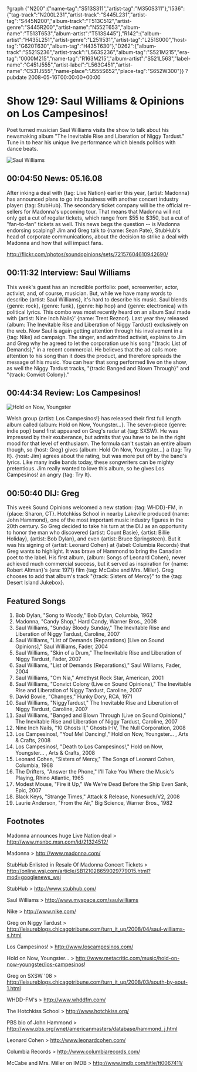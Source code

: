 ?graph {"N200":{"name-tag":"S513S311","artist-tag":"M350S311"},"I536":{"tag-track":"N200L231","artist-track":"S445L231","artist-tag":"S445N200","album-track":"T513C512","artist-genre":"S445R200","artist-name":"N552T653","album-name":"T513T653","album-artist":"T513S445"},"R142":{"album-artist":"H435L251","artist-genre":"L251I531","artist-tag":"L251S000","host-tag":"G620T630","album-tag":"H435T630"},"D262":{"album-track":"S521S236","artist-track":"L563S236","album-tag":"S521M215","era-tag":"0000M215","name-tag":"R163M215","album-artist":"S521L563","label-name":"C451J555","artist-label":"L563C451","artist-name":"C531J555","name-place":"J555S652","place-tag":"S652W300"}}
?pubdate 2008-05-16T00:00:00+00:00

# Show 129: Saul Williams & Opinions on Los Campesinos!
Poet turned musician Saul Williams visits the show to talk about his newsmaking album "The Inevitable Rise and Liberation of Niggy Tardust." Tune in to hear his unique live performance which blends politics with dance beats.

![Saul Williams](http://static.soundopinions.org/images/2008/saulwilliams.jpg)

## 00:04:50 News: 05.16.08
After inking a deal with {tag: Live Nation} earlier this year, {artist: Madonna} has announced plans to go into business with another concert industry player: {tag: StubHub}. The secondary ticket company will be the official re-sellers for Madonna's upcoming tour. That means that Madonna will not only get a cut of regular tickets, which range from $55 to $350, but a cut of "fan-to-fan" tickets as well. This news begs the question -- is Madonna endorsing scalping? Jim and Greg talk to {name: Sean Pate}, StubHub's head of corporate communications, about the decision to strike a deal with Madonna and how that will impact fans.

http://flickr.com/photos/soundopinions/sets/72157604610942690/

## 00:11:32 Interview: Saul Williams
This week's guest has an incredible portfolio: poet, screenwriter, actor, activist, and, of course, musician. But, while we have many words to describe {artist: Saul Williams}, it's hard to describe his music. Saul blends {genre: rock}, {genre: funk}, {genre: hip hop} and {genre: electronica} with political lyrics. This combo was most recently heard on an album Saul made with {artist: Nine Inch Nails}' {name: Trent Reznor}. Last year they released {album: The Inevitable Rise and Liberation of Niggy Tardust} exclusively on the web. Now Saul is again getting attention through his involvement in a {tag: Nike} ad campaign. The singer, and admitted activist, explains to Jim and Greg why he agreed to let the corporation use his song "{track: List of Demands}," in a recent commercial. He believes that the ad calls more attention to his song than it does the product, and therefore spreads the message of his music. You can hear that song performed live on the show, as well the Niggy Tardust tracks, "{track: Banged and Blown Through}" and "{track: Convict Colony}."

## 00:44:34 Review: Los Campesinos!
![Hold on Now, Youngster](http://is1.mzstatic.com/image/thumb/Music/v4/2f/07/9b/2f079b45-7991-3786-2b71-8faf24cdbffe/source/600x600bb.jpg "256399168/594736099")

Welsh group {artist: Los Campesinos!} has released their first full length album called {album: Hold on Now, Youngster...}. The seven-piece {genre: indie pop} band first appeared on Greg's radar at {tag: SXSW}. He was impressed by their exuberance, but admits that you have to be in the right mood for that level of enthusiasm. The formula can't sustain an entire album though, so {host: Greg} gives {album: Hold On Now, Youngster...} a {tag: Try It}. {host: Jim} agrees about the rating, but was more put off by the band's lyrics. Like many indie bands today, these songwriters can be mighty pretentious. Jim really wanted to love this album, so he gives Los Campesinos! an angry {tag: Try It}.

## 00:50:40 DIJ: Greg
This week Sound Opinions welcomed a new station: {tag: WHDD}-FM, in {place: Sharon, CT}. Hotchkiss School in nearby Lakeville produced {name: John Hammond}, one of the most important music industry figures in the 20th century. So Greg decided to take his turn at the DIJ as an opportunity to honor the man who discovered {artist: Count Basie}, {artist: Billie Holiday}, {artist: Bob Dylan}, and even {artist: Bruce Springsteen}. But it was his signing of {artist: Leonard Cohen} at {label: Columbia Records} that Greg wants to highlight. It was brave of Hammond to bring the Canadian poet to the label. His first album, {album: Songs of Leonard Cohen}, never achieved much commercial success, but it served as inspiration for {name: Robert Altman}'s {era: 1971} film {tag: McCabe and Mrs. Miller}. Greg chooses to add that album's track "{track: Sisters of Mercy}" to the {tag: Desert Island Jukebox}.

## Featured Songs
1. Bob Dylan, "Song to Woody," Bob Dylan, Columbia, 1962
2. Madonna, "Candy Shop," Hard Candy, Warner Bros., 2008
3. Saul Williams, "Sunday Bloody Sunday," The Inevitable Rise and Liberation of Niggy Tardust, Caroline, 2007 
1. Saul Williams, "List of Demands (Reparations) [Live on Sound Opinions]," Saul Williams, Fader, 2004 
4. Saul Williams, "Skin of a Drum," The Inevitable Rise and Liberation of Niggy Tardust, Fader, 2007
5. Saul Williams, "List of Demands (Reparations)," Saul Williams, Fader, 2004
6. Saul Williams, "Om Nia," Amethyst Rock Star, American, 2001
7. Saul Williams, "Convict Colony (Live on Sound Opinions)," The Inevitable Rise and Liberation of Niggy Tardust, Caroline, 2007
8. David Bowie, "Changes," Hunky Dory, RCA, 1971
9. Saul Williams, "NiggyTardust," The Inevitable Rise and Liberation of Niggy Tardust, Caroline, 2007
10. Saul Williams, "Banged and Blown Through (Live on Sound Opinions)," The Inevitable Rise and Liberation of Niggy Tardust, Caroline, 2007
11. Nine Inch Nails, "10 Ghosts II," Ghosts I-IV, The Null Corporation, 2008
12. Los Campesinos!, "You! Me! Dancing!," Hold on Now, Youngster... , Arts & Crafts, 2008
13. Los Campesinos!, "Death to Los Campesinos!," Hold on Now, Youngster... , Arts & Crafts, 2008
14. Leonard Cohen, "Sisters of Mercy," The Songs of Leonard Cohen, Columbia, 1968
15. The Drifters, "Answer the Phone," I'll Take You Where the Music's Playing, Rhino Atlantic, 1965
16. Modest Mouse, "Fire it Up," We We're Dead Before the Ship Even Sank, Epic, 2007
17. Black Keys, "Strange Times," Attack & Release, Nonesuch/V2, 2008
18. Laurie Anderson, "From the Air," Big Science, Warner Bros., 1982

## Footnotes
Madonna announces huge Live Nation deal > http://www.msnbc.msn.com/id/21324512/

Madonna > http://www.madonna.com/

StubHub Enlisted in Resale Of Madonna Concert Tickets > http://online.wsj.com/article/SB121028659029779015.html?mod=googlenews_wsj

StubHub > http://www.stubhub.com/

Saul Williams > http://www.myspace.com/saulwilliams

Nike > http://www.nike.com/

Greg on Niggy Tardust > http://leisureblogs.chicagotribune.com/turn_it_up/2008/04/saul-williams-s.html

Los Campesinos! > http://www.loscampesinos.com/

Hold on Now, Youngster... > http://www.metacritic.com/music/hold-on-now-youngster/los-campesinos!

Greg on SXSW '08 > http://leisureblogs.chicagotribune.com/turn_it_up/2008/03/south-by-sout-1.html

WHDD-FM's > http://www.whddfm.com/

The Hotchkiss School > http://www.hotchkiss.org/

PBS bio of John Hammond > http://www.pbs.org/wnet/americanmasters/database/hammond_j.html

Leonard Cohen > http://www.leonardcohen.com/

Columbia Records > http://www.columbiarecords.com/

McCabe and Mrs. Miller on IMDB > http://www.imdb.com/title/tt0067411/